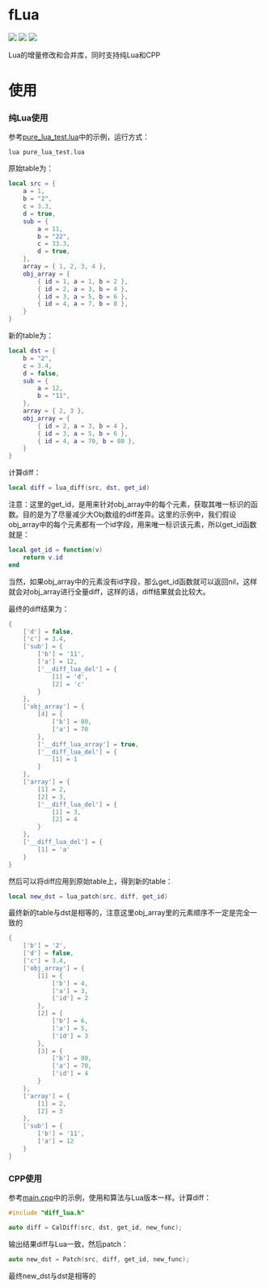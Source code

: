 # fLua

[<img src="https://img.shields.io/github/license/esrrhs/fLua">](https://github.com/esrrhs/fLua)
[<img src="https://img.shields.io/github/languages/top/esrrhs/fLua">](https://github.com/esrrhs/fLua)
[<img src="https://img.shields.io/github/actions/workflow/status/esrrhs/fLua/cmake.yml?branch=master">](https://github.com/esrrhs/fLua/actions)

Lua的增量修改和合并库，同时支持纯Lua和CPP

# 使用
### 纯Lua使用
参考[pure_lua_test.lua](pure_lua_test.lua)中的示例，运行方式：
```shell
lua pure_lua_test.lua
```
原始table为：
```lua
local src = {
    a = 1,
    b = "2",
    c = 3.3,
    d = true,
    sub = {
        a = 11,
        b = "22",
        c = 33.3,
        d = true,
    },
    array = { 1, 2, 3, 4 },
    obj_array = {
        { id = 1, a = 1, b = 2 },
        { id = 2, a = 3, b = 4 },
        { id = 3, a = 5, b = 6 },
        { id = 4, a = 7, b = 8 },
    }
}
```
新的table为：
```lua
local dst = {
    b = "2",
    c = 3.4,
    d = false,
    sub = {
        a = 12,
        b = "11",
    },
    array = { 2, 3 },
    obj_array = {
        { id = 2, a = 3, b = 4 },
        { id = 3, a = 5, b = 6 },
        { id = 4, a = 70, b = 80 },
    }
}
```
计算diff：
```lua
local diff = lua_diff(src, dst, get_id)
```
注意：这里的get_id，是用来针对obj_array中的每个元素，获取其唯一标识的函数。目的是为了尽量减少大Obj数组的diff差异。这里的示例中，我们假设obj_array中的每个元素都有一个id字段，用来唯一标识该元素，所以get_id函数就是：
```lua
local get_id = function(v)
    return v.id
end
```
当然，如果obj_array中的元素没有id字段，那么get_id函数就可以返回nil，这样就会对obj_array进行全量diff，这样的话，diff结果就会比较大。

最终的diff结果为：
```lua
{
    ['d'] = false,
    ['c'] = 3.4,
    ['sub'] = {
        ['b'] = '11',
        ['a'] = 12,
        ['__diff_lua_del'] = {
            [1] = 'd',
            [2] = 'c'
        }
    },
    ['obj_array'] = {
        [4] = {
            ['b'] = 80,
            ['a'] = 70
        },
        ['__diff_lua_array'] = true,
        ['__diff_lua_del'] = {
            [1] = 1
        }
    },
    ['array'] = {
        [1] = 2,
        [2] = 3,
        ['__diff_lua_del'] = {
            [1] = 3,
            [2] = 4
        }
    },
    ['__diff_lua_del'] = {
        [1] = 'a'
    }
}
```
然后可以将diff应用到原始table上，得到新的table：
```lua
local new_dst = lua_patch(src, diff, get_id)
```
最终新的table与dst是相等的，注意这里obj_array里的元素顺序不一定是完全一致的
```lua
{
	['b'] = '2',
	['d'] = false,
	['c'] = 3.4,
	['obj_array'] = {
		[1] = {
			['b'] = 4,
			['a'] = 3,
			['id'] = 2
		},
		[2] = {
			['b'] = 6,
			['a'] = 5,
			['id'] = 3
		},
		[3] = {
			['b'] = 80,
			['a'] = 70,
			['id'] = 4
		}
	},
	['array'] = {
		[1] = 2,
		[2] = 3
	},
	['sub'] = {
		['b'] = '11',
		['a'] = 12
	}
}
```

### CPP使用
参考[main.cpp](./test/main.cpp)中的示例，使用和算法与Lua版本一样。计算diff：
```cpp
#include "diff_lua.h"

auto diff = CalDiff(src, dst, get_id, new_func);
```
输出结果diff与Lua一致，然后patch：
```cpp
auto new_dst = Patch(src, diff, get_id, new_func);
```
最终new_dst与dst是相等的
